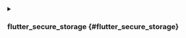 <details>
<summary>

### flutter_secure_storage {#flutter_secure_storage}

</summary>

เราใช้ [flutter_secure_storage](https://pub.dev/packages/flutter_secure_storage) เพื่อสร้างการจัดเก็บโทเค็นที่ปลอดภัยแบบถาวรข้ามแพลตฟอร์ม เบื้องหลัง:

- ใช้ Keychain สำหรับ iOS
- ใช้การเข้ารหัส AES สำหรับ Android

### ตั้งค่าเวอร์ชัน Android: {#config-android-version}

ใน [project]/android/app/build.gradle ตั้งค่า minSdkVersion เป็น >= 18

```kotlin
  android {
      ...

      defaultConfig {
          ...
          minSdkVersion 18
          ...
      }
  }
```

### ปิดใช้งาน autobackup: {#disable-autobackup}

:::note

โดยปกติ Android จะสำรองข้อมูลไปยัง Google Drive อัตโนมัติ ซึ่งอาจทำให้เกิด exception java.security.InvalidKeyException:Failed to unwrap key

:::

เพื่อหลีกเลี่ยงปัญหานี้ คุณสามารถปิดการสำรองข้อมูลอัตโนมัติสำหรับแอปของคุณ หรือยกเว้น sharedprefs จาก FlutterSecureStorage

1. หากต้องการปิดการสำรองข้อมูลอัตโนมัติ ให้ไปที่ไฟล์ manifest ของแอปและตั้งค่าค่า boolean android:allowBackup:

   ```xml
   <manifest ... >
       ...
       <application
         android:allowBackup="false"
         android:fullBackupContent="false"
         ...
       >
           ...
       </application>
   </manifest>

   ```

2. ยกเว้น sharedprefs จาก FlutterSecureStorage

   หากคุณจำเป็นต้องเปิดใช้งาน android:fullBackupContent สำหรับแอปของคุณ ให้ตั้งค่ากฎการสำรองข้อมูลเพื่อ [ยกเว้น](https://developer.android.com/guide/topics/data/autobackup#IncludingFiles) prefs ที่ปลั๊กอินนี้ใช้:

   ```xml
   <application ...
     android:fullBackupContent="@xml/backup_rules">
   </application>
   ```

   ```xml
   <?xml version="1.0" encoding="utf-8"?>
   <full-backup-content>
     <exclude domain="sharedpref" path="FlutterSecureStorage"/>
   </full-backup-content>
   ```

   โปรดตรวจสอบรายละเอียดเพิ่มเติมที่ [flutter_secure_storage](https://pub.dev/packages/flutter_secure_storage#configure-android-version)

</details>
